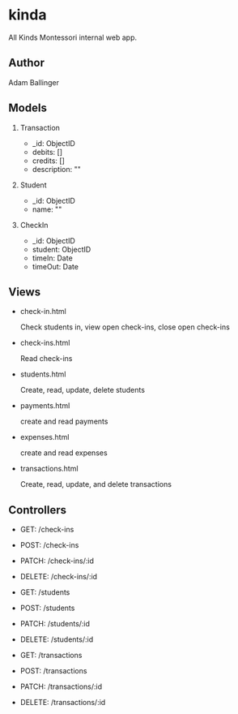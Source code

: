 # kinda
All Kinds Montessori internal web app.

## Author
Adam Ballinger

## Models

1. Transaction
    - _id: ObjectID
    - debits: []
    - credits: []
    - description: ""

2. Student
    - _id: ObjectID
    - name: ""

3. CheckIn
    - _id: ObjectID
    - student: ObjectID
    - timeIn: Date
    - timeOut: Date

## Views

- check-in.html

    Check students in, view open check-ins, close open check-ins

- check-ins.html

    Read check-ins

- students.html

    Create, read, update, delete students

- payments.html

    create and read payments

- expenses.html

    create and read expenses

- transactions.html

    Create, read, update, and delete transactions

## Controllers

- GET: /check-ins

- POST: /check-ins

- PATCH: /check-ins/:id

- DELETE: /check-ins/:id

- GET: /students

- POST: /students

- PATCH: /students/:id

- DELETE: /students/:id

- GET: /transactions

- POST: /transactions

- PATCH: /transactions/:id

- DELETE: /transactions/:id
